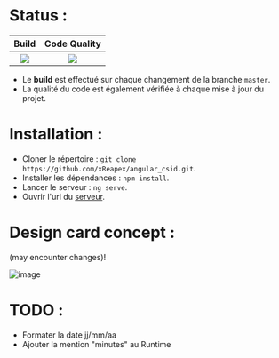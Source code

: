 # Status :
<table>
  <tr>
    <th>Build</th>
    <th>Code Quality</th>
  </tr>
  <tr>
    <th><img src="https://img.shields.io/github/workflow/status/xReapex/angular_csid/Testing%20Angular%20Project?label=Status"></th>
    <th><img src="https://img.shields.io/codacy/grade/72704ecae5b74ddeac15e80ad5b943aa?label=Quality%20Grade"></th>
  </tr>
</table>

- Le **build** est effectué sur chaque changement de la branche ``master``.
- La qualité du code est également vérifiée à chaque mise à jour du projet.

# Installation :

- Cloner le répertoire : ``git clone https://github.com/xReapex/angular_csid.git``.
- Installer les dépendances : ``npm install``.
- Lancer le serveur : ``ng serve``.
- Ouvrir l'url du [serveur](http://localhost:4200/).


# Design card concept :
(may encounter changes)!

![image](https://user-images.githubusercontent.com/94677184/151341409-0066a061-24a6-435e-8888-fbffe876502b.png)

# TODO :
- Formater la date jj/mm/aa
- Ajouter la mention "minutes" au Runtime
